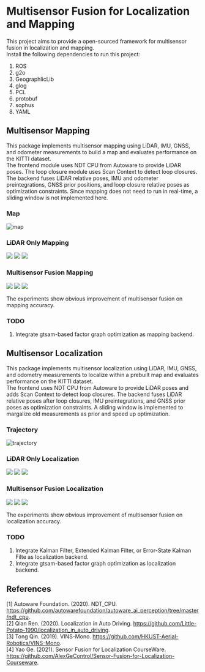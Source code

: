 # Multisensor Fusion for Localization and Mapping
This project aims to provide a open-sourced framework for multisensor fusion in localization and mapping. <br>
Install the following dependencies to run this project: <br>
1. ROS
2. g2o
3. GeographlicLib
4. glog
5. PCL
6. protobuf
7. sophus
8. YAML

## Multisensor Mapping
This package implements multisensor mapping using LiDAR, IMU, GNSS, and odometer measurements to build a map and evaluates performance on the KITTI dataset.<br>
The frontend module uses NDT CPU from Autoware to provide LiDAR poses. The loop closure module uses Scan Context to detect loop closures. The backend fuses LiDAR relative poses, IMU and odometer preintegrations, GNSS prior positions, and loop closure relative poses as optimization constraints. Since mapping does not need to run in real-time, a sliding window is not implemented here. <br>

### Map
![map](https://github.com/kangqi-ni/multisensor_fusion_for_localization_and_mapping/blob/master/docs/map.png)

### LiDAR Only Mapping
<img src="https://github.com/kangqi-ni/multisensor_fusion_for_localization_and_mapping/blob/master/docs/laser_mapping_ape.png">
<img src="https://github.com/kangqi-ni/multisensor_fusion_for_localization_and_mapping/blob/master/docs/laser_mapping_ape_raw.png">
<img src="https://github.com/kangqi-ni/multisensor_fusion_for_localization_and_mapping/blob/master/docs/laser_mapping_ape_map.png">

### Multisensor Fusion Mapping
<img src="https://github.com/kangqi-ni/multisensor_fusion_for_localization_and_mapping/blob/master/docs/fusion_mapping_ape.png">
<img src="https://github.com/kangqi-ni/multisensor_fusion_for_localization_and_mapping/blob/master/docs/fusion_mapping_ape_raw.png">
<img src="https://github.com/kangqi-ni/multisensor_fusion_for_localization_and_mapping/blob/master/docs/fusion_mapping_ape_map.png">

The experiments show obvious improvement of multisensor fusion on mapping accuracy.

### TODO
1. Integrate gtsam-based factor graph optimization as mapping backend.



## Multisensor Localization
This package implements multisensor localization using LiDAR, IMU, GNSS, and odometry measurements to localize within a prebuilt map and evaluates performance on the KITTI dataset. <br>
The frontend uses NDT CPU from Autoware to provide LiDAR poses and adds Scan Context to detect loop closures. The backend fuses LiDAR relative poses after loop closures, IMU preintegrations, and GNSS prior poses as optimization constraints. A sliding window is implemented to margalize old measurements as prior and speed up optimization. <br>

### Trajectory
![trajectory](https://github.com/kangqi-ni/multisensor_fusion_for_localization_and_mapping/blob/master/docs/trajectory.png)

### LiDAR Only Localization
<img src="https://github.com/kangqi-ni/multisensor_fusion_for_localization_and_mapping/blob/master/docs/laser_localization_ape.png">
<img src="https://github.com/kangqi-ni/multisensor_fusion_for_localization_and_mapping/blob/master/docs/laser_localization_ape_raw.png">
<img src="https://github.com/kangqi-ni/multisensor_fusion_for_localization_and_mapping/blob/master/docs/laser_localization_ape_map.png">

### Multisensor Fusion Localization
<img src="https://github.com/kangqi-ni/multisensor_fusion_for_localization_and_mapping/blob/master/docs/fusion_localization_ape.png">
<img src="https://github.com/kangqi-ni/multisensor_fusion_for_localization_and_mapping/blob/master/docs/fusion_localization_ape_raw.png">
<img src="https://github.com/kangqi-ni/multisensor_fusion_for_localization_and_mapping/blob/master/docs/fusion_localization_ape_map.png">

The experiments show obvious improvement of multisensor fusion on localization accuracy.

### TODO
1. Integrate Kalman Filter, Extended Kalman Filter, or Error-State Kalman Filte as localization backend.
2. Integrate gtsam-based factor graph optimization as localization backend.



## References 
[1] Autoware Foundation. (2020). NDT_CPU. https://github.com/autowarefoundation/autoware_ai_perception/tree/master/ndt_cpu. <br>
[2] Qian Ren. (2020). Localization in Auto Driving. https://github.com/Little-Potato-1990/localization_in_auto_driving. <br>
[3] Tong Qin. (2019). VINS-Mono. https://github.com/HKUST-Aerial-Robotics/VINS-Mono. <br>
[4] Yao Ge. (2021). Sensor Fusion for Localization CourseWare. https://github.com/AlexGeControl/Sensor-Fusion-for-Localization-Courseware. <br>
